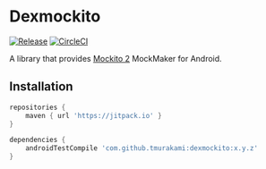 # Dexmockito

[![Release](https://jitpack.io/v/tmurakami/dexmockito.svg)](https://jitpack.io/#tmurakami/dexmockito)
[![CircleCI](https://circleci.com/gh/tmurakami/dexmockito.svg?style=shield&circle-token=81a24a22ef4a94a5e5ed96ffea89f975ae22c093)](https://circleci.com/gh/tmurakami/dexmockito)

A library that provides [Mockito 2](https://github.com/mockito/mockito) MockMaker for Android.

## Installation

```groovy
repositories {
    maven { url 'https://jitpack.io' }
}

dependencies {
    androidTestCompile 'com.github.tmurakami:dexmockito:x.y.z'
}
```

